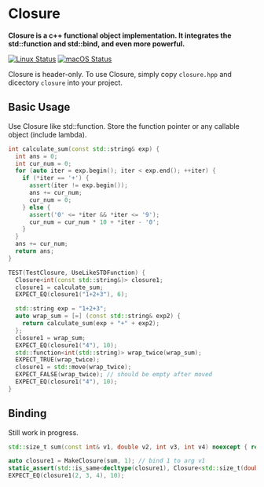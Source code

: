 # Closure

 **Closure is a c++ functional object implementation. It integrates the std::function and std::bind, and even more powerful.**

[![Linux Status](https://github.com/coyorkdow/closure/actions/workflows/linux.yml/badge.svg)](https://github.com/coyorkdow/closure/actions/workflows/linux.yml)
[![macOS Status](https://github.com/coyorkdow/closure/actions/workflows/macos.yml/badge.svg)](https://github.com/coyorkdow/closure/actions/workflows/macos.yml)

Closure is header-only. To use Closure, simply copy `closure.hpp` and dicectory `closure` into your project.

## Basic Usage

Use Closure like std::function. Store the function pointer or any callable object (include lambda).
```C++
int calculate_sum(const std::string& exp) {
  int ans = 0;
  int cur_num = 0;
  for (auto iter = exp.begin(); iter < exp.end(); ++iter) {
    if (*iter == '+') {
      assert(iter != exp.begin());
      ans += cur_num;
      cur_num = 0;
    } else {
      assert('0' <= *iter && *iter <= '9');
      cur_num = cur_num * 10 + *iter - '0';
    }
  }
  ans += cur_num;
  return ans;
}

TEST(TestClosure, UseLikeSTDFunction) {
  Closure<int(const std::string&)> closure1;
  closure1 = calculate_sum;
  EXPECT_EQ(closure1("1+2+3"), 6);

  std::string exp = "1+2+3";
  auto wrap_sum = [=] (const std::string& exp2) {
    return calculate_sum(exp + "+" + exp2);
  };
  closure1 = wrap_sum;
  EXPECT_EQ(closure1("4"), 10);
  std::function<int(std::string)> wrap_twice(wrap_sum);
  EXPECT_TRUE(wrap_twice);
  closure1 = std::move(wrap_twice);
  EXPECT_FALSE(wrap_twice); // should be empty after moved
  EXPECT_EQ(closure1("4"), 10);
}
```

## Binding

Still work in progress.

```C++
std::size_t sum(const int& v1, double v2, int v3, int v4) noexcept { return v1 + v2 + v3 + v4; }

auto closure1 = MakeClosure(sum, 1); // bind 1 to arg v1
static_assert(std::is_same<decltype(closure1), Closure<std::size_t(double, int, int)>>::value);
EXPECT_EQ(closure1(2, 3, 4), 10);
```
